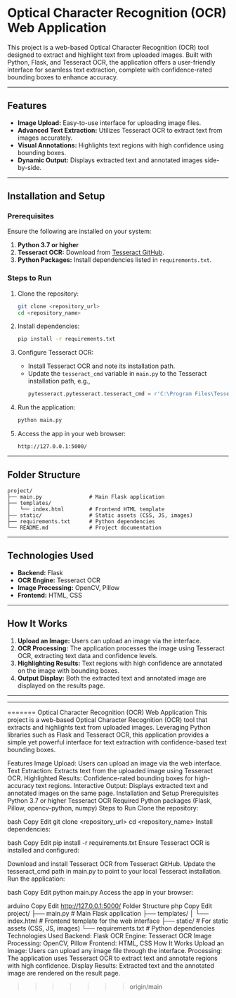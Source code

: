

# Optical Character Recognition (OCR) Web Application

This project is a web-based Optical Character Recognition (OCR) tool designed to extract and highlight text from uploaded images. Built with Python, Flask, and Tesseract OCR, the application offers a user-friendly interface for seamless text extraction, complete with confidence-rated bounding boxes to enhance accuracy.

---

## Features

- **Image Upload:** Easy-to-use interface for uploading image files.
- **Advanced Text Extraction:** Utilizes Tesseract OCR to extract text from images accurately.
- **Visual Annotations:** Highlights text regions with high confidence using bounding boxes.
- **Dynamic Output:** Displays extracted text and annotated images side-by-side.

---

## Installation and Setup

### Prerequisites

Ensure the following are installed on your system:

1. **Python 3.7 or higher**
2. **Tesseract OCR:** Download from [Tesseract GitHub](https://github.com/tesseract-ocr/tesseract).
3. **Python Packages:** Install dependencies listed in `requirements.txt`.

### Steps to Run

1. Clone the repository:
   ```bash
   git clone <repository_url>
   cd <repository_name>
   ```

2. Install dependencies:
   ```bash
   pip install -r requirements.txt
   ```

3. Configure Tesseract OCR:
   - Install Tesseract OCR and note its installation path.
   - Update the `tesseract_cmd` variable in `main.py` to the Tesseract installation path, e.g.,
     ```python
     pytesseract.pytesseract.tesseract_cmd = r'C:\Program Files\Tesseract-OCR\tesseract.exe'
     ```

4. Run the application:
   ```bash
   python main.py
   ```

5. Access the app in your web browser:
   ```
   http://127.0.0.1:5000/
   ```

---

## Folder Structure

```
project/
├── main.py               # Main Flask application
├── templates/
│   └── index.html        # Frontend HTML template
├── static/               # Static assets (CSS, JS, images)
├── requirements.txt      # Python dependencies
└── README.md             # Project documentation
```

---

## Technologies Used

- **Backend:** Flask
- **OCR Engine:** Tesseract OCR
- **Image Processing:** OpenCV, Pillow
- **Frontend:** HTML, CSS

---

## How It Works

1. **Upload an Image:** Users can upload an image via the interface.
2. **OCR Processing:** The application processes the image using Tesseract OCR, extracting text data and confidence levels.
3. **Highlighting Results:** Text regions with high confidence are annotated on the image with bounding boxes.
4. **Output Display:** Both the extracted text and annotated image are displayed on the results page.

---



---
=======
Optical Character Recognition (OCR) Web Application
This project is a web-based Optical Character Recognition (OCR) tool that extracts and highlights text from uploaded images. Leveraging Python libraries such as Flask and Tesseract OCR, this application provides a simple yet powerful interface for text extraction with confidence-based text bounding boxes.

Features
Image Upload: Users can upload an image via the web interface.
Text Extraction: Extracts text from the uploaded image using Tesseract OCR.
Highlighted Results: Confidence-rated bounding boxes for high-accuracy text regions.
Interactive Output: Displays extracted text and annotated images on the same page.
Installation and Setup
Prerequisites
Python 3.7 or higher
Tesseract OCR
Required Python packages (Flask, Pillow, opencv-python, numpy)
Steps to Run
Clone the repository:

bash
Copy
Edit
git clone <repository_url>
cd <repository_name>
Install dependencies:

bash
Copy
Edit
pip install -r requirements.txt
Ensure Tesseract OCR is installed and configured:

Download and install Tesseract OCR from Tesseract GitHub.
Update the tesseract_cmd path in main.py to point to your local Tesseract installation.
Run the application:

bash
Copy
Edit
python main.py
Access the app in your browser:

arduino
Copy
Edit
http://127.0.0.1:5000/
Folder Structure
php
Copy
Edit
project/
├── main.py               # Main Flask application
├── templates/
│   └── index.html        # Frontend template for the web interface
├── static/               # For static assets (CSS, JS, images)
└── requirements.txt      # Python dependencies
Technologies Used
Backend: Flask
OCR Engine: Tesseract OCR
Image Processing: OpenCV, Pillow
Frontend: HTML, CSS
How It Works
Upload an Image: Users can upload any image file through the interface.
Processing: The application uses Tesseract OCR to extract text and annotate regions with high confidence.
Display Results: Extracted text and the annotated image are rendered on the result page.
>>>>>>> origin/main
